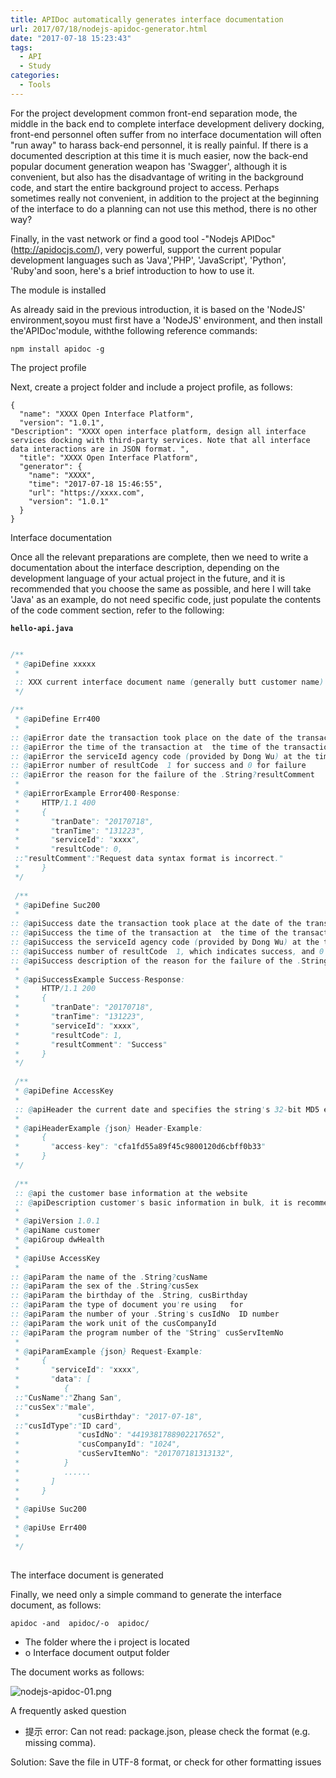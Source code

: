 ```yaml
---
title: APIDoc automatically generates interface documentation
url: 2017/07/18/nodejs-apidoc-generator.html
date: "2017-07-18 15:23:43"
tags: 
  - API
  - Study
categories:
  - Tools
---
```


For the project development common front-end separation mode, the middle in the back end to complete interface development delivery docking, front-end personnel often suffer from no interface documentation will often "run away" to harass back-end personnel, it is really painful. If there is a documented description at this time it is much easier, now the back-end popular document generation weapon has 'Swagger', although it is convenient, but also has the disadvantage of writing in the background code, and start the entire background project to access. Perhaps sometimes really not convenient, in addition to the project at the beginning of the interface to do a planning can not use this method, there is no other way? 

<!--more-->

Finally, in the vast network or find a good tool -"Nodejs  APIDoc"(http://apidocjs.com/), very powerful, support the current popular development languages such as 'Java','PHP', 'JavaScript', 'Python', 'Ruby'and soon, here's a brief introduction to how to use it. 

The module is installed

As already said in  the previous introduction, it is based on the 'NodeJS' environment,soyou must first have a 'NodeJS' environment, and then install the'APIDoc'module, withthe following reference commands:

```
npm install apidoc -g
```

The project profile

Next, create a project folder and include a project profile, as follows:

```
{
  "name": "XXXX Open Interface Platform",
  "version": "1.0.1",
"Description": "XXXX open interface platform, design all interface services docking with third-party services. Note that all interface data interactions are in JSON format. ",
  "title": "XXXX Open Interface Platform",
  "generator": {
    "name": "XXXX",
    "time": "2017-07-18 15:46:55",
    "url": "https://xxxx.com",
    "version": "1.0.1"
  }
}
```

Interface documentation

Once all the relevant preparations are complete, then we need to write a documentation about the interface description, depending on the development language of your actual project in the future, and it is recommended that you choose the same as possible, and here I will take 'Java' as an example, do not need specific code, just populate the contents of the code comment section, refer to the following:

**`hello-api.java`**
```java

/**
 * @apiDefine xxxxx
 *
 :: XXX current interface document name (generally butt customer name)
 */

/**
 * @apiDefine Err400
 *
:: @apiError date the transaction took place on the date of the transaction at the time of the transaction
:: @apiError the time of the transaction at  the time of the transaction
:: @apiError the serviceId agency code (provided by Dong Wu) at the time
:: @apiError number of resultCode  1 for success and 0 for failure
:: @apiError the reason for the failure of the .String?resultComment  
 *
 * @apiErrorExample Error400-Response:
 *     HTTP/1.1 400
 *     {
 *       "tranDate": "20170718",
 *       "tranTime": "131223",
 *       "serviceId": "xxxx",
 *       "resultCode": 0,
 ::"resultComment":"Request data syntax format is incorrect."
 *     }
 */
 
 /**
 * @apiDefine Suc200
 *
:: @apiSuccess date the transaction took place at the date of the transaction at the time of the transaction at the time of the transaction
:: @apiSuccess the time of the transaction at  the time of the transaction
:: @apiSuccess the serviceId agency code (provided by Dong Wu) at the time of the issue
:: @apiSuccess number of resultCode  1, which indicates success, and 0 indicates failure
:: @apiSuccess description of the reason for the failure of the .String?resultComment  
 *
 * @apiSuccessExample Success-Response:
 *     HTTP/1.1 200
 *     {
 *       "tranDate": "20170718",
 *       "tranTime": "131223",
 *       "serviceId": "xxxx",
 *       "resultCode": 1,
 *       "resultComment": "Success"
 *     }
 */
 
 /**
 * @apiDefine AccessKey
 *
 :: @apiHeader the current date and specifies the string's 32-bit MD5 encryption string.
 *
 * @apiHeaderExample {json} Header-Example:
 *     {
 *       "access-key": "cfa1fd55a89f45c9800120d6cbff0b33"
 *     }
 */
 
 /**
 :: @api the customer base information at the website
 :: @apiDescription customer's basic information in bulk, it is recommended that each batch not be larger than 1000 records.
 * 
 * @apiVersion 1.0.1 
 * @apiName customer
 * @apiGroup dwHealth
 * 
 * @apiUse AccessKey
 *
:: @apiParam the name of the .String?cusName  
:: @apiParam the sex of the .String?cusSex  
:: @apiParam the birthday of the .String, cusBirthday  
:: @apiParam the type of document you're using   for
:: @apiParam the number of your .String's cusIdNo  ID number
:: @apiParam the work unit of the cusCompanyId  
:: @apiParam the program number of the "String" cusServItemNo  
 *
 * @apiParamExample {json} Request-Example:
 *     {
 *       "serviceId": "xxxx",
 *       "data": [
 *          {
 ::"CusName":"Zhang San",
 ::"cusSex":"male",
 *             "cusBirthday": "2017-07-18",
 ::"cusIdType":"ID card",
 *             "cusIdNo": "4419381788902217652",
 *             "cusCompanyId": "1024",
 *             "cusServItemNo": "201707181313132",
 *          }
 *          ......
 *       ]
 *     }
 *
 * @apiUse Suc200
 *
 * @apiUse Err400
 *
 */
 
```

The interface document is generated

Finally, we need only a simple command to generate the interface document, as follows:

```
apidoc -and  apidoc/-o  apidoc/
```

- The folder where the i project is located
- o Interface document output folder


The document works as follows:

![nodejs-apidoc-01.png](http://imgs.lisenhui.cn/2017/07-18-nodejs-apidoc-01.png)

A frequently asked question

- 提示 error: Can not read: package.json, please check the format (e.g. missing comma).

Solution: Save the file in UTF-8 format, or check for other formatting issues